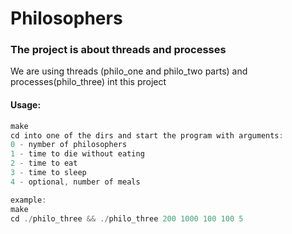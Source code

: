 # Philosophers

### The project is about threads and processes
We are using threads (philo_one and philo_two parts) and processes(philo_three) int this project

#### Usage:
```C
make
cd into one of the dirs and start the program with arguments:
0 - nymber of philosophers
1 - time to die without eating
2 - time to eat
3 - time to sleep
4 - optional, number of meals

example:
make
cd ./philo_three && ./philo_three 200 1000 100 100 5
```
